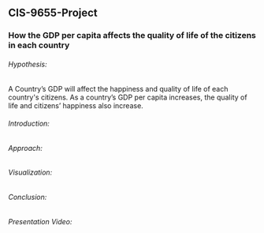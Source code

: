 ## CIS-9655-Project
### How the GDP per capita affects the quality of life of the citizens in each country

###### Hypothesis: 
A Country’s GDP will affect the happiness and quality of life of each country's citizens. As a country’s GDP per capita increases, the quality of life and citizens’ happiness also increase.

###### Introduction: 

###### Approach:

###### Visualization:

###### Conclusion:

###### Presentation Video:
